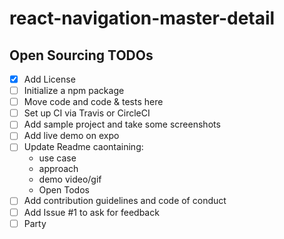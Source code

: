 # react-navigation-master-detail

## Open Sourcing TODOs

- [x] Add License
- [ ] Initialize a npm package
- [ ] Move code and code & tests here
- [ ] Set up CI via Travis or CircleCI
- [ ] Add sample project and take some screenshots
- [ ] Add live demo on expo
- [ ] Update Readme caontaining:
  - use case
  - approach
  - demo video/gif
  - Open Todos
- [ ] Add contribution guidelines and code of conduct
- [ ] Add Issue #1 to ask for feedback
- [ ] Party
